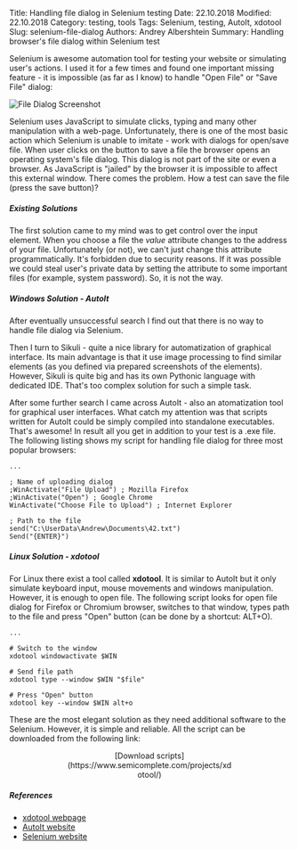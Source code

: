 Title: Handling file dialog in Selenium testing
Date: 22.10.2018
Modified: 22.10.2018
Category: testing, tools
Tags: Selenium, testing, AutoIt, xdotool
Slug: selenium-file-dialog
Authors: Andrey Albershtein
Summary: Handling browser's file dialog within Selenium test

Selenium is awesome automation tool for testing your website or simulating
user's actions. I used it for a few times and found one important missing
feature - it is impossible (as far as I know) to handle "Open File" or "Save
File" dialog:

![File Dialog Screenshot]({filename}/images/firefox_file_upload_dialog.png)

Selenium uses JavaScript to simulate clicks, typing and many other manipulation
with a web-page. Unfortunately, there is one of the most basic action which
Selenium is unable to imitate - work with dialogs for open/save file. When user
clicks on the button to save a file the browser opens an operating system's file
dialog. This dialog is not part of the site or even a browser. As JavaScript is
"jailed" by the browser it is impossible to affect this external window. 
There comes the problem. How a test can save the file (press the save button)?

##### Existing Solutions

The first solution came to my mind was to get control over the input element.
When you choose a file the _value_ attribute changes to the address of your file.
Unfortunately (or not), we can't just change this attribute programmatically.
It's forbidden due to security reasons. If it was possible we could steal user's
private data by setting the attribute to some important files (for example,
system password). So, it is not the way.

##### Windows Solution - AutoIt

After eventually unsuccessful search I find out that there is no way to handle
file dialog via Selenium. 

Then I turn to Sikuli - quite a nice library for automatization of graphical
interface. Its main advantage is that it use image processing to find similar
elements (as you defined via prepared screenshots of the elements). However,
Sikuli is quite big and has its own Pythonic language with dedicated IDE. That's
too complex solution for such a simple task.

After some further search I came across AutoIt - also an atomatization tool for
graphical user interfaces. What catch my attention was that scripts written for
AutoIt could be simply compiled into standalone executables. That's awesome! In
result all you get in addition to your test is a .exe file. The following
listing shows my script for handling file dialog for three most popular
browsers:

```
...

; Name of uploading dialog
;WinActivate("File Upload") ; Mozilla Firefox
;WinActivate("Open") ; Google Chrome
WinActivate("Choose File to Upload") ; Internet Explorer

; Path to the file
send("C:\UserData\Andrew\Documents\42.txt")
Send("{ENTER}")
```


##### Linux Solution - xdotool

For Linux there exist a tool called __xdotool__. It is similar to AutoIt but it
only simulate keyboard input, mouse movements and windows manipulation.
However, it is enough to open file. The following script looks for open file
dialog for Firefox or Chromium browser, switches to that window, types path to
the file and press "Open" button (can be done by a shortcut: ALT+O). 

```
...

# Switch to the window
xdotool windowactivate $WIN

# Send file path
xdotool type --window $WIN "$file"

# Press "Open" button
xdotool key --window $WIN alt+o
```

These are the most elegant solution as they need additional software to the
Selenium. However, it is simple and reliable. All the script can be downloaded
from the following link:

<p style="width:300px; text-align:center; margin: 0 auto;">
    [Download scripts](https://www.semicomplete.com/projects/xdotool/)
</p>

##### References

* [xdotool webpage](https://www.semicomplete.com/projects/xdotool/)
* [AutoIt website](https://www.autoitscript.com/site/autoit/)
* [Selenium website](https://www.seleniumhq.org/)
